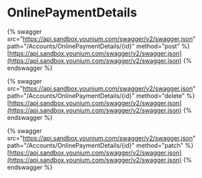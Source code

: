 # OnlinePaymentDetails

{% swagger src="https://api.sandbox.younium.com/swagger/v2/swagger.json" path="/Accounts/OnlinePaymentDetails/{id}" method="post" %}
[https://api.sandbox.younium.com/swagger/v2/swagger.json](https://api.sandbox.younium.com/swagger/v2/swagger.json)
{% endswagger %}

{% swagger src="https://api.sandbox.younium.com/swagger/v2/swagger.json" path="/Accounts/OnlinePaymentDetails/{id}" method="delete" %}
[https://api.sandbox.younium.com/swagger/v2/swagger.json](https://api.sandbox.younium.com/swagger/v2/swagger.json)
{% endswagger %}

{% swagger src="https://api.sandbox.younium.com/swagger/v2/swagger.json" path="/Accounts/OnlinePaymentDetails/{id}" method="patch" %}
[https://api.sandbox.younium.com/swagger/v2/swagger.json](https://api.sandbox.younium.com/swagger/v2/swagger.json)
{% endswagger %}

